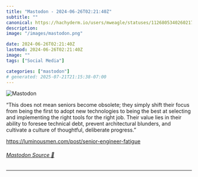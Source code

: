 ```yaml
---
title: "Mastodon - 2024-06-26T02:21:40Z"
subtitle: ""
canonical: https://hachyderm.io/users/mweagle/statuses/112680534026021721
description:
image: "/images/mastodon.png"

date: 2024-06-26T02:21:40Z
lastmod: 2024-06-26T02:21:40Z
image: ""
tags: ["Social Media"]

categories: ["mastodon"]
# generated: 2025-07-21T21:15:38-07:00
---
```

![Mastodon](/images/mastodon.png)

<p>“This does not mean seniors become obsolete; they simply shift their focus from being the first to adopt new technologies to being the best at selecting and implementing the right tools for the right job. Their value lies in their ability to foresee technical debt, prevent architectural blunders, and cultivate a culture of thoughtful, deliberate progress.”</p><p><a href="https://luminousmen.com/post/senior-engineer-fatigue" target="_blank" rel="nofollow noopener noreferrer" translate="no"><span class="invisible">https://</span><span class="ellipsis">luminousmen.com/post/senior-en</span><span class="invisible">gineer-fatigue</span></a></p>


###### [Mastodon Source 🐘](https://hachyderm.io/@mweagle/112680534026021721)

___
